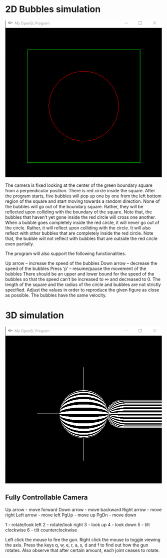 # 2D Bubbles simulation
![2D Simulation](GIF/2d.gif)

The camera is fixed looking at the center of the green boundary square from a
perpendicular position. There is red circle inside the square.
After the program starts, five bubbles will pop up one by one from the left bottom
region of the square and start moving towards a random direction. None of the
bubbles will go out of the boundary square. Rather, they will be reflected upon colliding
with the boundary of the square. Note that, the bubbles that haven’t yet gone inside
the red circle will cross one another.
When a bubble goes completely inside the red circle, it will never go out of the circle.
Rather, it will reflect upon colliding with the circle. It will also reflect with other bubbles
that are completely inside the red circle. Note that, the bubble will not reflect with bubbles
that are outside the red circle even partially.

The program will also support the following functionalities.

Up arrow – increase the speed of the bubbles
Down arrow – decrease the speed of the bubbles
Press ‘p’ – resume/pause the movement of the bubbles
There should be an upper and lower bound for the speed of the bubbles so that the
speed can’t be increased to ∞ and decreased to 0.
The length of the square and the radius of the circle and bubbles are not strictly
specified. Adjust the values in order to reproduce the given figure as close as possible.
The bubbles have the same velocity.


# 3D simulation
![3D Simulation](GIF/3d.gif)

## Fully Controllable Camera 

Up arrow - move forward
Down arrow - move backward
Right arrow - move right
Left arrow - move left
PgUp - move up
PgDn - move down

1 - rotate/look left
2 - rotate/look right
3 - look up
4 - look down
5 - tilt clockwise
6 - tilt counterclockwise

Left click the mouse to fire the gun.
Right click the mouse to toggle viewing the axis.
Press the keys q, w, e, r, a, s, d and f to find out how the gun rotates. Also observe that
after certain amount, each joint ceases to rotate.
